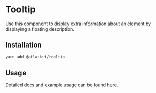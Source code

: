 # Tooltip

Use this component to display extra information about an element by displaying a floating description.

## Installation

```sh
yarn add @atlaskit/tooltip
```

## Usage

Detailed docs and example usage can be found [here](https://atlaskit.atlassian.com/packages/design-system/tooltip).
